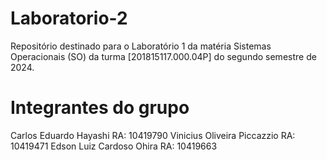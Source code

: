 # Laboratorio-2

Repositório destinado para o Laboratório 1 da matéria Sistemas Operacionais (SO) da turma [201815117.000.04P] do segundo semestre de 2024.

# Integrantes do grupo
Carlos Eduardo Hayashi RA: 10419790
Vinicius Oliveira Piccazzio RA: 10419471
Edson Luiz Cardoso Ohira RA: 10419663

